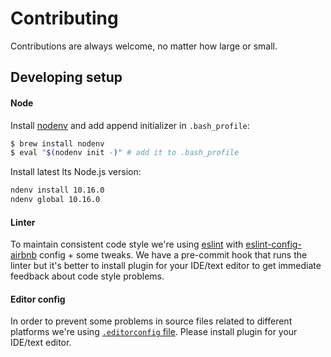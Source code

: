 # Contributing

Contributions are always welcome, no matter how large or small.

## Developing setup

#### Node

Install [nodenv](https://github.com/nodenv/nodenv) and add append initializer in `.bash_profile`:

```bash
$ brew install nodenv
$ eval "$(nodenv init -)" # add it to .bash_profile
```

Install latest lts Node.js version:

```bash
ndenv install 10.16.0
ndenv global 10.16.0
```

#### Linter

To maintain consistent code style we're using [eslint](https://eslint.org/) with [eslint-config-airbnb](https://www.npmjs.com/package/eslint-config-airbnb) config + some tweaks. We have a pre-commit hook that runs the linter but it's better to install plugin for your IDE/text editor to get immediate feedback about code style problems.

#### Editor config

In order to prevent some problems in source files related to different platforms we're using [`.editorconfig` file](https://editorconfig.org/). Please install plugin for your IDE/text editor.
